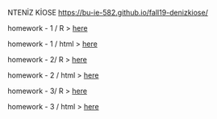 NTENİZ KİOSE
https://bu-ie-582.github.io/fall19-denizkiose/

homework - 1 / R > [here](homework.ipynb)


homework - 1 / html > [here](HW1Kiose.html)



homework - 2/ R > [here](hw2.ipynb)

homework - 2 / html > [here](hw2.html)

homework - 3/ R > [here](HW3_kiose.ipynb)

homework - 3 / html > [here](Untitled12.html)
